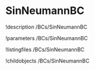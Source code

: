 <!-- MOOSE Documentation Stub: Remove this when content is added. -->

# SinNeumannBC
!description /BCs/SinNeumannBC

!parameters /BCs/SinNeumannBC

!listingfiles /BCs/SinNeumannBC

!childobjects /BCs/SinNeumannBC
